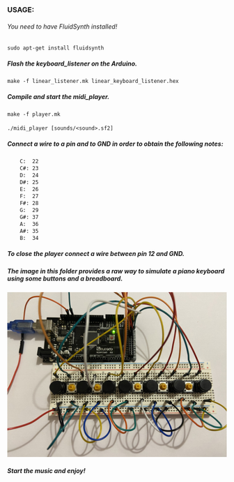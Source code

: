 ### USAGE:
###### You need to have FluidSynth installed!
    sudo apt-get install fluidsynth

##### Flash the keyboard_listener on the Arduino.
    make -f linear_listener.mk linear_keyboard_listener.hex

##### Compile and start the midi_player.
    make -f player.mk

    ./midi_player [sounds/<sound>.sf2]

##### Connect a wire to a pin and to GND in order to obtain the following notes:

        C:  22
        C#: 23
        D:  24
        D#: 25
        E:  26
        F:  27
        F#: 28
        G:  29
        G#: 37
        A:  36
        A#: 35
        B:  34

##### To close the player connect a wire between pin 12 and GND.

##### The image in this folder provides a raw way to simulate a piano keyboard using some buttons and a breadboard.
![Piano Keyboard](images/piano_keyboard.jpg)

##### Start the music and enjoy!
